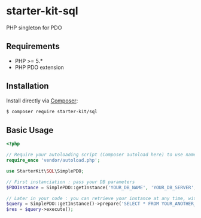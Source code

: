 # starter-kit-sql

PHP singleton for PDO

## Requirements

- PHP >= 5.*
- PHP PDO extension

## Installation

Install directly via [Composer](https://getcomposer.org/):
```bash
$ composer require starter-kit/sql
```

## Basic Usage

```php
<?php

// Require your autoloading script (Composer autoload here) to use namespaces
require_once 'vendor/autoload.php';

use StarterKit\SQL\SimplePDO;

// First instanciation : pass your DB parameters
$PDOInstance = SimplePDO::getInstance('YOUR_DB_NAME', 'YOUR_DB_SERVER', 'YOUR_DB_PORT', 'YOUR_DB_USER', 'YOUR_DB_PASSWORD');

// Later in your code : you can retrieve your instance at any time, without creating new PDO connection
$query = SimplePDO::getInstance()->prepare('SELECT * FROM YOUR_ANOTHER_DB_TABLE');
$res = $query->execute();
```